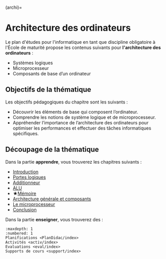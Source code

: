 (archi)=
# Architecture des ordinateurs

Le plan d'études pour l'informatique en tant que discipline obligatoire à l'École de maturité propose les contenus suivants pour **l'architecture des ordinateurs** : 

- Systèmes logiques
- Microprocesseur
- Composants de base d’un ordinateur

## Objectifs de la thématique

Les objectifs pédagogiques du chapitre sont les suivants : 

- Découvrir les éléments de base qui composent l’ordinateur.
- Comprendre les notions de système logique et de microprocesseur.
- Appréhender l’importance de l’architecture des ordinateurs pour optimiser les performances et effectuer des tâches informatiques spécifiques.

## Découpage de la thématique 

Dans la partie **apprendre**, vous trouverez les chapitres suivants : 

- [Introduction](lien)
- [Portes logiques](lien)
- [Additionneur](lien)
- [ALU](lien)
- ★[Mémoire](lien)
- [Architecture générale et composants](lien)
- [Le microprocesseur](lien)
- [Conclusion](lien)

Dans la partie **enseigner**, vous trouverez des : 

```{toctree}
:maxdepth: 1
:numbered: 1
Planifications <PlanDidac/index>
Activités <activ/index>
Evaluations <eval/index>
Supports de cours <support/index>
```

